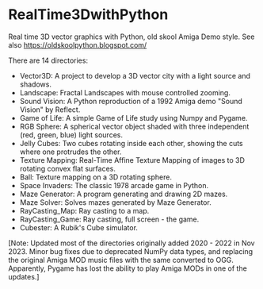# RealTime3DwithPython
Real time 3D vector graphics with Python, old skool Amiga Demo style. See also https://oldskoolpython.blogspot.com/

There are 14 directories:
* Vector3D: A project to develop a 3D vector city with a light source and shadows. 
* Landscape: Fractal Landscapes with mouse controlled zooming.
* Sound Vision: A Python reproduction of a 1992 Amiga demo "Sound Vision" by Reflect.
* Game of Life: A simple Game of Life study using Numpy and Pygame.
* RGB Sphere: A spherical vector object shaded with three independent (red, green, blue) light sources. 
* Jelly Cubes: Two cubes rotating inside each other, showing the cuts where one protrudes the other.
* Texture Mapping: Real-Time Affine Texture Mapping of images to 3D rotating convex flat surfaces.
* Ball: Texture mapping on a 3D rotating sphere.
* Space Invaders: The classic 1978 arcade game in Python.
* Maze Generator: A program generating and drawing 2D mazes.
* Maze Solver: Solves mazes generated by Maze Generator.
* RayCasting_Map: Ray casting to a map.
* RayCasting_Game: Ray casting, full screen - the game.
* Cubester: A Rubik's Cube simulator.

[Note: Updated most of the directories originally added 2020 - 2022 in Nov 2023. Minor bug fixes due to deprecated NumPy data types, and replacing the original Amiga MOD music files with the same converted to OGG. Apparently, Pygame has lost the ability to play Amiga MODs in one of the updates.]
